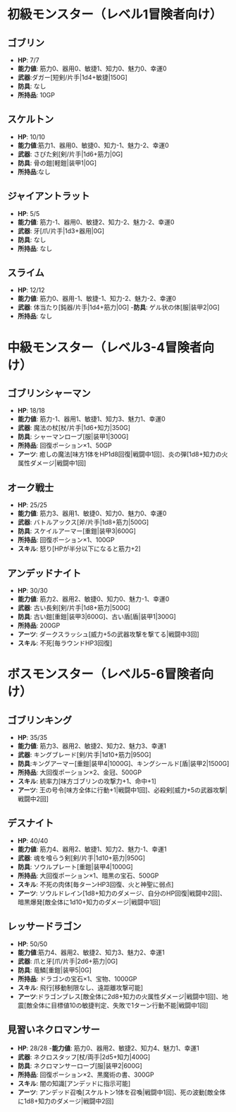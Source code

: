 # 初級モンスター（レベル1冒険者向け）

## ゴブリン
- **HP**: 7/7
- **能力値**: 筋力0、器用0、敏捷1、知力0、魅力0、幸運0
- **武器**:ダガー[短剣/片手|1d4+敏捷|150G]
- **防具**: なし
- **所持品**: 10GP

## スケルトン
- **HP**: 10/10
- **能力値**:筋力1、器用0、敏捷0、知力-1、魅力-2、幸運0
- **武器**: さびた剣[剣/片手|1d6+筋力|0G]
- **防具**: 骨の鎧[軽鎧|装甲1|0G]
- **所持品**:なし

## ジャイアントラット
- **HP**: 5/5
- **能力値**: 筋力-1、器用0、敏捷2、知力-2、魅力-2、幸運0
- **武器**: 牙[爪/片手|1d3+器用|0G]
- **防具**: なし
- **所持品**: なし

## スライム
- **HP**: 12/12
- **能力値**: 筋力0、器用-1、敏捷-1、知力-2、魅力-2、幸運0
- **武器**: 体当たり[鈍器/片手|1d4+筋力|0G]
-**防具**: ゲル状の体[服|装甲2|0G]
- **所持品**: なし

# 中級モンスター（レベル3-4冒険者向け）

## ゴブリンシャーマン
- **HP**: 18/18
- **能力値**: 筋力-1、器用1、敏捷1、知力3、魅力1、幸運0
- **武器**: 魔法の杖[杖/片手|1d6+知力|350G]
- **防具**: シャーマンローブ[服|装甲1|300G]
- **所持品**: 回復ポーション×1、50GP
- **アーツ**: 癒しの魔法[味方1体をHP1d8回復|戦闘中1回]、炎の弾[1d8+知力の火属性ダメージ|戦闘中1回]

## オーク戦士
- **HP**: 25/25
- **能力値**: 筋力3、器用1、敏捷0、知力0、魅力0、幸運0
- **武器**: バトルアックス[斧/片手|1d8+筋力|500G]
- **防具**: スケイルアーマー[重鎧|装甲3|600G]
- **所持品**: 回復ポーション×1、100GP
- **スキル**: 怒り[HPが半分以下になると筋力+2]

## アンデッドナイト
- **HP**: 30/30
- **能力値**: 筋力2、器用2、敏捷0、知力0、魅力-1、幸運0
- **武器**: 古い長剣[剣/片手|1d8+筋力|500G]
- **防具**: 古い鎧[重鎧|装甲3|600G]、古い盾[盾|装甲1|300G]
- **所持品**: 200GP
- **アーツ**: ダークスラッシュ[威力+5の武器攻撃を撃てる|戦闘中3回]
- **スキル**: 不死[毎ラウンドHP3回復]

# ボスモンスター（レベル5-6冒険者向け）

## ゴブリンキング
- **HP**: 35/35
- **能力値**: 筋力3、器用2、敏捷2、知力2、魅力3、幸運1
- **武器**: キングブレード[剣/片手|1d10+筋力|950G]
- **防具**:キングアーマー[重鎧|装甲4|1000G]、キングシールド[盾|装甲2|1500G]
- **所持品**: 大回復ポーション×2、金冠、500GP
- **スキル**: 統率力[味方ゴブリンの攻撃力+1、命中+1]
- **アーツ**: 王の号令[味方全体に行動+1|戦闘中1回]、必殺剣[威力+5の武器攻撃|戦闘中2回]

## デスナイト
- **HP**: 40/40
- **能力値**: 筋力4、器用2、敏捷1、知力2、魅力-1、幸運1
- **武器**: 魂を喰らう剣[剣/片手|1d10+筋力|950G]
- **防具**: ソウルプレート[重鎧|装甲4|1000G]
- **所持品**: 大回復ポーション×1、暗黒の宝石、500GP
- **スキル**: 不死の肉体[毎ターンHP3回復、火と神聖に弱点]
- **アーツ**: ソウルドレイン[1d8+知力のダメージ、自分のHP回復|戦闘中2回]、暗黒爆発[敵全体に1d10+知力のダメージ|戦闘中1回]

## レッサードラゴン
- **HP**: 50/50
- **能力値**:筋力4、器用2、敏捷2、知力3、魅力2、幸運1
- **武器**: 爪と牙[爪/片手|2d6+筋力|0G]
- **防具**: 竜鱗[重鎧|装甲5|0G]
- **所持品**: ドラゴンの宝石×1、宝物、1000GP
- **スキル**: 飛行[移動制限なし、遠距離攻撃可能]
- **アーツ**:ドラゴンブレス[敵全体に2d8+知力の火属性ダメージ|戦闘中1回]、地震[敵全体に目標値10の敏捷判定、失敗で1ターン行動不能|戦闘中1回]

## 見習いネクロマンサー
- **HP**: 28/28
-**能力値**: 筋力0、器用2、敏捷2、知力4、魅力1、幸運1
- **武器**: ネクロスタッフ[杖/両手|2d5+知力|400G]
- **防具**: ネクロマンサーローブ[服|装甲2|600G]
- **所持品**: 回復ポーション×2、黒魔術の書、300GP
- **スキル**: 闇の知識[アンデッドに指示可能]
- **アーツ**: アンデッド召喚[スケルトン1体を召喚|戦闘中1回]、死の波動[敵全体に1d8+知力のダメージ|戦闘中2回]
